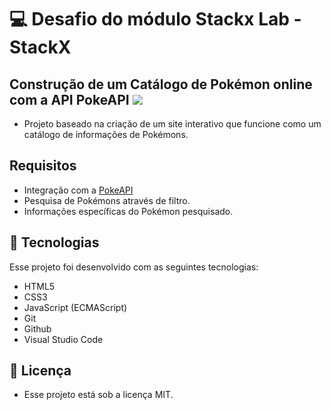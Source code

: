 # 💻 Desafio do módulo Stackx Lab - StackX

## Construção de um Catálogo de Pokémon online com a API PokeAPI <img src="https://slackmojis.com/emojis/22573-pokemon_balls/download">
- Projeto baseado na criação de um site interativo que funcione como um catálogo de informações de Pokémons.

## Requisitos
- Integração com a <a href="https://pokeapi.co/">PokeAPI</a>
- Pesquisa de Pokémons através de filtro.
- Informações específicas do Pokémon pesquisado.

## 🚀 Tecnologias
Esse projeto foi desenvolvido com as seguintes tecnologias:
 - HTML5
 - CSS3
 - JavaScript (ECMAScript)
 - Git
 - Github
 - Visual Studio Code

## :memo: Licença
- Esse projeto está sob a licença MIT.
